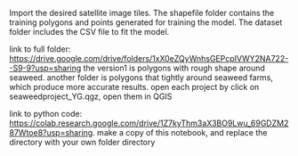 Import the desired satellite image tiles.
The shapefile folder contains the training polygons and points generated for training the model.
The dataset folder includes the CSV file to fit the model.

link to full folder: https://drive.google.com/drive/folders/1xX0eZQyWnhsGEPcpIVWY2NA722--S9-9?usp=sharing
the version1 is polygons with rough shape around seaweed.
another folder is polygons that tightly around seaweed farms, which produce more accurate results.
open each project by click on seaweedproject_YG.qgz, open them in QGIS

link to python code: https://colab.research.google.com/drive/1Z7kyThm3aX3BO9Lwu_69GDZM287Wtoe8?usp=sharing. make a copy of this notebook, and replace the directory with your own folder directory
